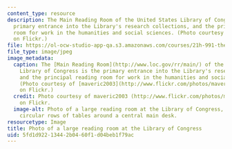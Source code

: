 ```yaml
---
content_type: resource
description: The Main Reading Room of the United States Library of Congress is the
  primary entrance into the Library's research collections, and the principal reading
  room for work in the humanities and social sciences. (Photo courtesy of maveric2003
  on Flickr.)
file: https://ol-ocw-studio-app-qa.s3.amazonaws.com/courses/21h-991-theories-and-methods-in-the-study-of-history-fall-2010/5fd1d92213442b0460f1d04beb1f79ac_21h-991f10.jpg
file_type: image/jpeg
image_metadata:
  caption: The [Main Reading Room](http://www.loc.gov/rr/main/) of the United States
    Library of Congress is the primary entrance into the Library's research collections,
    and the principal reading room for work in the humanities and social sciences.
    (Photo courtesy of [maveric2003](http://www.flickr.com/photos/maveric2003/91198425/)
    on Flickr.)
  credit: Photo courtesy of maveric2003 (http://www.flickr.com/photos/maveric2003/91198425/)
    on Flickr.
  image-alt: Photo of a large reading room at the Library of Congress, with several
    circular rows of tables around a central main desk.
resourcetype: Image
title: Photo of a large reading room at the Library of Congress
uid: 5fd1d922-1344-2b04-60f1-d04beb1f79ac
---
```

